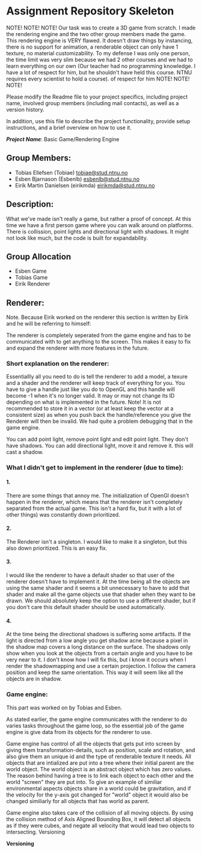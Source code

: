 # Assignment Repository Skeleton

NOTE!
NOTE!
NOTE!
Our task was to create a 3D game from scratch. I made the rendering engine and the two other group members made the game.  
This rendering engine is VERY flawed. It doesn't draw things by instancing, there is no support for animation, a renderable
object can only have 1 texture, no material customizability. To my defense I was only one person, the time limit was very slim
because we had 2 other courses and we had to learn everything on our own (Our teacher had no programming knowledge.
I have a lot of respect for him, but he shouldn't have held this course. NTNU requires every scientist to hold a course).
of respect for him
NOTE!
NOTE!
NOTE!

Please modify the Readme file to your project specifics, including project name, involved group members (including mail contacts), as well as a version history.

In addition, use this file to describe the project functionality, provide setup instructions, and a brief overview on how to use it.

***Project Name***: Basic Game/Rendering Engine


## Group Members:
* Tobias Ellefsen	(Tobiae)		tobiae@stud.ntnu.no
* Esben Bjarnason	(Esbenlb)		esbenlb@stud.ntnu.no
* Eirik Martin Danielsen	(eirikmda) 	eirikmda@stud.ntnu.no

## Description:
What we've made isn't really a game, but rather a proof of concept. 
At this time we have a first person game where you can walk around on platforms. 
There is collission, point lights and directional light with shadows.	It might not
look like much, but the code is built for expandability.
## Group Allocation
* Esben		Game
* Tobias	Game
* Eirik 	Renderer
## Renderer:
Note. Because Eirik worked on the renderer this section is written by Eirik and he will be referring to himself:

The renderer is completely seperated from the game engine and has to be communicated
with to get anything to the screen. This makes it easy to fix and expand the renderer
with more features in the future.
### Short explanation on the renderer:
Essentiallly all you need to do is tell the renderer to add a model, a texure and a shader and the
renderer will keep track of everything for you. You have to give a handle just like you do to OpenGL
and this handle will become -1 when it's no longer valid. It may or may not change its ID depending on
what is implemented in the future. Note! It is not recommended to store it in a vector (or at least
keep the vector at a consistent size) as when you push back the handle/reference you give the Renderer will
then be invalid. We had quite a problem debugging that in the game engine.

You can add point light, remove point light and edit point light. They don't have shadows.
You can add directional light, move it and remove it. this will cast a shadow.

### What I didn't get to implement in the renderer (due to time):
#### 1.
There are some things that annoy me. The initialization of OpenGl doesn't happen in the renderer, which
means that the renderer isn't completely separated from the actual game. This isn't a hard fix, but it
with a lot of other things) was constantly down prioritized. 
#### 2.
The Renderer isn't a singleton. I would like to make it a singleton, but this also down prioritized.
This is an easy fix.
#### 3.
I would like the renderer to have a default shader so that user of the renderer doesn't have to implement it.
At the time being all the objects are using the same shader and it seems a bit unnecessary to have to add that
shader and make all the game objects use that shader when they want to be drawn. We should absolutely keep the
option to use a different shader, but if you don't care this default shader should be used automatically. 
#### 4.
At the time being the directional shadows is suffering some artifacts. If the light is directed from a low angle you get shadow
acne because a pixel in the shadow map covers a long distance on the surface. The shadows only show when you look at the objects
from a certain angle and you have to be very near to it. I don't know how I will fix this, but i know it occurs when
I render the shadowmapping and use a certain projection. I follow the camera position and keep the same orientation.
This way it will seem like all the objects are in shadow.  
### Game engine:
This part was worked on by Tobias and Esben.

As stated earlier, the game engine communicates with the renderer to do varies tasks throughout the game loop, 
so the essential job of the game engine is give data from its objects for the renderer to use.

Game engine has control of all the objects that gets put into screen by giving them transformation-details, such as position, 
scale and rotation, and also give them an unique id and the type of renderable texture it needs. 
All objects that are intialized are put into a tree where their initial parent are the world object. 
The world object is an abstract object which has zero values. 
The reason behind having a tree is to link each object to each other and the world "screen" they are put into. 
To give an example of similiar environmental aspects objects share in a world could be gravitation, 
and if the velocity for the y-axis got changed for "world" object it would also be changed similiarly for all objects that has world as parent.

Game engine also takes care of the collision of all moving objects. 
By using the collision method of Axis Aligned Bounding Box, it will detect all objects as if they were cubes, 
and negate all velocity that would lead two objects to intersecting. Versioning
	
**Versioning**
